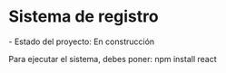 <h1>Sistema de registro</h1>
- Estado del proyecto: En construcción

Para ejecutar el sistema, debes poner:
npm install react
